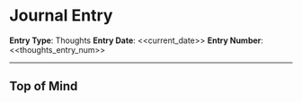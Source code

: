 # Journal Entry

**Entry Type**: Thoughts
**Entry Date**: <<current_date>>
**Entry Number**: <<thoughts_entry_num>>

---

## Top of Mind